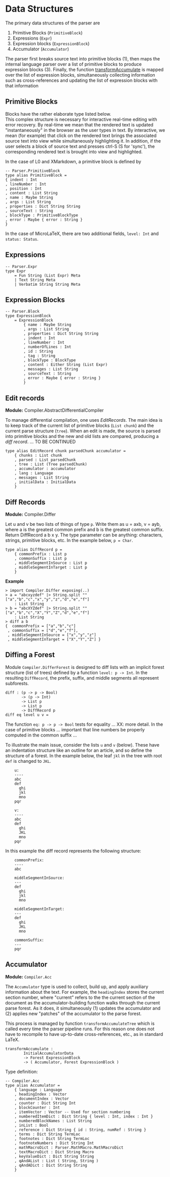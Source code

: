 # Data Structures

The primary data structures of the parser are

1.  Primitive Blocks (`PrimitiveBlock`)
2. Expressions (`Expr`)
3. Expression blocks (`ExpressionBlock`)
4. Accumulator (`Accumulator`)

The parser first breaks source text into primitive
blocks (1), then maps the internal language parser over 
a list of primitive blocks to produce expression
blocks (3).  Finally, the function
[transformAccumulate](#accumulator) is mapped over the list 
of expression blocks, simultaneously collecting
information such as cross-references and updating
the list of expression blocks with that information


## Primitive Blocks

Blocks have the rather elaborate type listed below.  
This complex structure is necessary for interactive
real-time editing with error recovery.  By real-time we mean
that the rendered text is updated "instantaneously"
in the browser as the user types in text.  By interactive,
we mean (for example) that click on the rendered text
brings the associated source text into view while
simultaneously highlighting it.  In addition, if the
user selects a block of source text and presses
ctrl-S (S for 'sync'), the corresponding rendered text
is brought into view and highlighted.





In the case of L0 and XMarkdown, a primitive
block is defined by

```
-- Parser.PrimitiveBlock
type alias PrimitiveBlock =
{ indent : Int
, lineNumber : Int
, position : Int
, content : List String
, name : Maybe String
, args : List String
, properties : Dict String String
, sourceText : String
, blockType : PrimitiveBlockType
, error : Maybe { error : String }
}
```

In the case of
MicroLaTeX, there are two additional fields,
`level: Int` and `status: Status`.


## Expressions

```text
-- Parser.Expr
type Expr
    = Fun String (List Expr) Meta
    | Text String Meta
    | Verbatim String String Meta
```

## Expression Blocks

```
-- Parser.Block
type ExpressionBlock
    = ExpressionBlock
        { name : Maybe String
        , args : List String
        , properties : Dict String String
        , indent : Int
        , lineNumber : Int
        , numberOfLines : Int
        , id : String
        , tag : String
        , blockType : BlockType
        , content : Either String (List Expr)
        , messages : List String
        , sourceText : String
        , error : Maybe { error : String }
        }
```


## Edit records

**Module:** Compiler.AbstractDifferentialCompiler

To manage differential compilation, one uses
_EditRecords_.  The main idea is to keep track 
of the current list of primitive blocks (`List chunk`)
and the current parse structure (`tree`).  When an
edit is made, the source is parsed into primitive
blocks and the new and old lists are compared, producing
a _diff record_.  ... TO BE CONTINUED

```
type alias EditRecord chunk parsedChunk accumulator =
    { chunks : List chunk
    , parsed : List parsedChunk
    , tree : List (Tree parsedChunk)
    , accumulator : accumulator
    , lang : Language
    , messages : List String
    , initialData : InitialData
    }
```

## Diff Records

**Module:** Compiler.Differ

Let u and v be two lists of things of type `p`. Write them as
u = axb, v = ayb, where a is the greatest common prefix
and b is the greatest common suffix. Return DiffRecord a b x y.
The type parameter can be anything: characters, strings, 
primitive blocks, etc.  In the example below, `p = Char`.

```text
type alias DiffRecord p =
    { commonPrefix : List p
    , commonSuffix : List p
    , middleSegmentInSource : List p
    , middleSegmentInTarget : List p
    }
```

**Example**

```text
> import Compiler.Differ exposing(..)
> a = "abcxyzdef" |> String.split ""
["a","b","c","x","y","z","d","e","f"]
    : List String
> b = "abcXYZdef" |> String.split ""
["a","b","c","X","Y","Z","d","e","f"]
    : List String
> diff a b
{  commonPrefix = ["a","b","c"]
 , commonSuffix = ["d","e","f"],
 , middleSegmentInSource = ["x","y","z"]
 , middleSegmentInTarget = ["X","Y","Z"] }
```

## Diffing a Forest

Module `Compiler.DifferForest` is designed to diff lists with an
implicit forest structure (list of trees) defined by a
function `level: p -> Int`. In the resulting `DiffRecord`,
the prefix, suffix, and middle segments all
represent subforests.

```text
diff : (p -> p -> Bool) 
       -> (p -> Int) 
       -> List p 
       -> List p 
       -> DiffRecord p
diff eq level u v =
```

The function `eq: p -> p -> Bool` tests for equality
... XX: more detail.  In the case of primitive blocks ...
important that line numbers be properly computed
in the common suffix ...

To illustrate
the main issue, consider the lists `u` and `v` (below). These
have an indentation structure like an outline for
an article, and so define the structure
of a forest. In the example
below, the leaf `jkl` in the tree with root `def` is
changed to `JKL`.

```text
    u:
    ----
    abc
    def
      ghi
      jkl
      mno
    pqr

    v:
    ----
    abc
    def
      ghi
      JKL
      mno
    pqr
```

In this example the diff record represents the following structure:

```text
    commonPrefix:
    ----
    abc

    middleSegmentInSource:
    ---
    def
      ghi
      jkl
      mno

    middleSegmentInTarget:
    ---
    def
      ghi
      JKL
      mno

    commonSuffix:
    ---
    pqr
```



## Accumulator

**Module:** `Compiler.Acc`

The `Accumulator` type
is used to collect, build up, 
and apply auxiliary information about the text.
For example, the `headingIndex` stores the current
section number, where "current" refers to the 
the current section of the document as the 
accumulator-building function walks through
the current parse forest.  As it does, it simultaneously
(1) updates the accumulator and (2) applies new "patches" 
of the accumulator to the parse forest.  

This process is managed by
function `transformAccumulateTree` which is called every time 
the parser pipeline runs.  For this reason one does not have
to recompile to have up-to-date cross-references, etc., as
in standard LaTeX.


```text
transformAccumulate : 
        InitialAccumulatorData 
        -> Forest ExpressionBlock 
        -> ( Accumulator, Forest ExpressionBlock )
```

Type definition:


```text
-- Compiler.Acc
type alias Accumulator =
    { language : Language
    , headingIndex : Vector
    , documentIndex : Vector
    , counter : Dict String Int
    , blockCounter : Int
    , itemVector : Vector -- Used for section numbering
    , numberedItemDict : Dict String { level : Int, index : Int }
    , numberedBlockNames : List String
    , inList : Bool
    , reference : Dict String { id : String, numRef : String }
    , terms : Dict String TermLoc
    , footnotes : Dict String TermLoc
    , footnoteNumbers : Dict String Int
    , mathMacroDict : Parser.MathMacro.MathMacroDict
    , textMacroDict : Dict String Macro
    , keyValueDict : Dict String String
    , qAndAList : List ( String, String )
    , qAndADict : Dict String String
    }
```

